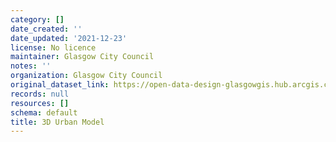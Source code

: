 ```yaml
---
category: []
date_created: ''
date_updated: '2021-12-23'
license: No licence
maintainer: Glasgow City Council
notes: ''
organization: Glasgow City Council
original_dataset_link: https://open-data-design-glasgowgis.hub.arcgis.com/pages/GlasgowGIS::3d-urban-model
records: null
resources: []
schema: default
title: 3D Urban Model
---
```

